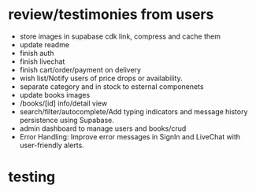 # review/testimonies from users

- store images in supabase cdk link, compress and cache them
- update readme
- finish auth
- finish livechat
- finish cart/order/payment on delivery
- wish list/Notify users of price drops or availability.
- separate category and in stock to esternal componenets
- update books images
- /books/[id] info/detail view
- search/filter/autocomplete/Add typing indicators and message history persistence using Supabase.
- admin dashboard to manage users and books/crud
- Error Handling: Improve error messages in SignIn and LiveChat with user-friendly alerts.

# testing
